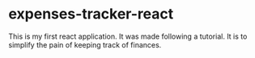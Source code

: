 # expenses-tracker-react
This is my first react application. It was made following a tutorial. It is to simplify the pain of keeping track of finances.
